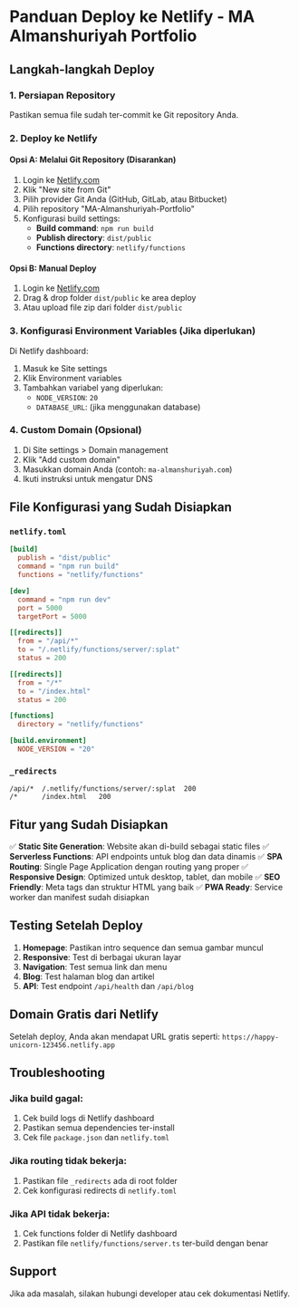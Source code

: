 # Panduan Deploy ke Netlify - MA Almanshuriyah Portfolio

## Langkah-langkah Deploy

### 1. Persiapan Repository
Pastikan semua file sudah ter-commit ke Git repository Anda.

### 2. Deploy ke Netlify

#### Opsi A: Melalui Git Repository (Disarankan)
1. Login ke [Netlify.com](https://www.netlify.com)
2. Klik "New site from Git"
3. Pilih provider Git Anda (GitHub, GitLab, atau Bitbucket)
4. Pilih repository "MA-Almanshuriyah-Portfolio"
5. Konfigurasi build settings:
   - **Build command**: `npm run build`
   - **Publish directory**: `dist/public`
   - **Functions directory**: `netlify/functions`

#### Opsi B: Manual Deploy
1. Login ke [Netlify.com](https://www.netlify.com)
2. Drag & drop folder `dist/public` ke area deploy
3. Atau upload file zip dari folder `dist/public`

### 3. Konfigurasi Environment Variables (Jika diperlukan)
Di Netlify dashboard:
1. Masuk ke Site settings
2. Klik Environment variables
3. Tambahkan variabel yang diperlukan:
   - `NODE_VERSION`: `20`
   - `DATABASE_URL`: (jika menggunakan database)

### 4. Custom Domain (Opsional)
1. Di Site settings > Domain management
2. Klik "Add custom domain"
3. Masukkan domain Anda (contoh: `ma-almanshuriyah.com`)
4. Ikuti instruksi untuk mengatur DNS

## File Konfigurasi yang Sudah Disiapkan

### `netlify.toml`
```toml
[build]
  publish = "dist/public"
  command = "npm run build"
  functions = "netlify/functions"

[dev]
  command = "npm run dev"
  port = 5000
  targetPort = 5000

[[redirects]]
  from = "/api/*"
  to = "/.netlify/functions/server/:splat"
  status = 200

[[redirects]]
  from = "/*"
  to = "/index.html"
  status = 200

[functions]
  directory = "netlify/functions"

[build.environment]
  NODE_VERSION = "20"
```

### `_redirects`
```
/api/*  /.netlify/functions/server/:splat  200
/*      /index.html   200
```

## Fitur yang Sudah Disiapkan

✅ **Static Site Generation**: Website akan di-build sebagai static files
✅ **Serverless Functions**: API endpoints untuk blog dan data dinamis
✅ **SPA Routing**: Single Page Application dengan routing yang proper
✅ **Responsive Design**: Optimized untuk desktop, tablet, dan mobile
✅ **SEO Friendly**: Meta tags dan struktur HTML yang baik
✅ **PWA Ready**: Service worker dan manifest sudah disiapkan

## Testing Setelah Deploy

1. **Homepage**: Pastikan intro sequence dan semua gambar muncul
2. **Responsive**: Test di berbagai ukuran layar
3. **Navigation**: Test semua link dan menu
4. **Blog**: Test halaman blog dan artikel
5. **API**: Test endpoint `/api/health` dan `/api/blog`

## Domain Gratis dari Netlify
Setelah deploy, Anda akan mendapat URL gratis seperti:
`https://happy-unicorn-123456.netlify.app`

## Troubleshooting

### Jika build gagal:
1. Cek build logs di Netlify dashboard
2. Pastikan semua dependencies ter-install
3. Cek file `package.json` dan `netlify.toml`

### Jika routing tidak bekerja:
1. Pastikan file `_redirects` ada di root folder
2. Cek konfigurasi redirects di `netlify.toml`

### Jika API tidak bekerja:
1. Cek functions folder di Netlify dashboard
2. Pastikan file `netlify/functions/server.ts` ter-build dengan benar

## Support
Jika ada masalah, silakan hubungi developer atau cek dokumentasi Netlify.